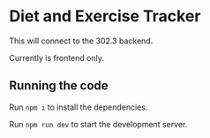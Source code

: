 
  # Diet and Exercise Tracker

  This will connect to the 302.3 backend.

  Currently is frontend only.

  ## Running the code

  Run `npm i` to install the dependencies.

  Run `npm run dev` to start the development server.
  